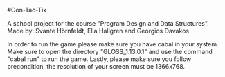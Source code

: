 #Con-Tac-Tix 

A school project for the course "Program Design and Data Structures".
Made by: Svante Hörnfeldt, Ella Hallgren and Georgios Davakos.

In order to run the game please make sure you have cabal in your system.
Make sure to open the directory "GLOSS_1.13.0.1" and use the command "cabal run" to run the game. 
Lastly, please make sure you follow precondition, the resolution of your screen must be 1366x768.  
